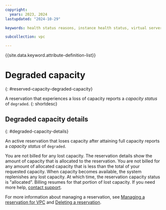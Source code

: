 ```yaml
---
copyright:
  years: 2023, 2024
lastupdated: "2024-10-29"

keywords: health status reasons, instance health status, virtual server health status,

subcollection: vpc

---
```


{{site.data.keyword.attribute-definition-list}}

# Degraded capacity
{: #reserved-capacity-degraded-capacity}

A reservation that experiences a loss of capacity reports a _capacity status_ of `degraded`.
{: shortdesc}

## Degraded capacity details
{: #degraded-capacity-details}

An active reservation that loses capacity after attaining full capacity reports a _capacity status_ of `degraded`.

You are not billed for any lost capacity. The reservation details show the amount of capacity that is allocated to the reservation. You are not billed for any amount of allocated capacity that is less than the total of your requested capacity. When capacity becomes available, the system replenishes any lost capacity. At which time, the reservation capacity status is "allocated". Billing resumes for that portion of lost capacity. If you need more help, [contact support](/docs/account?topic=account-using-avatar).

For more information about managing a reservation, see [Managing a reservation for VPC](/docs/vpc?topic=vpc-managing-reserved-capacity-vpc) and [Deleting a reservation](/docs/vpc?topic=vpc-reserved-capacity-cancel-reservation).
